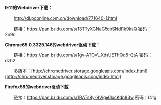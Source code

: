 **IE11的Webdriver下载：**

　　http://dl.pconline.com.cn/download/771640-1.html

　　链接：https://pan.baidu.com/s/13TTyXGNaG5cpSNdl1k9ksQ 密码：2n9n

**Chrome65.0.3325.146的webdriver驱动下载：**

　　链接：https://pan.baidu.com/s/1gv-ATOv\_XdaUEThQd5-QtA 密码：dzh2

　　多版本：[http://chromedriver.storage.googleapis.com/index.html](http://chromedriver.storage.googleapis.com/index.html)

**Firefox58的webdriver驱动下载**

　　链接：https://pan.baidu.com/s/1RATs8y-9Vige0IxcKdn83w 密码：l41g

